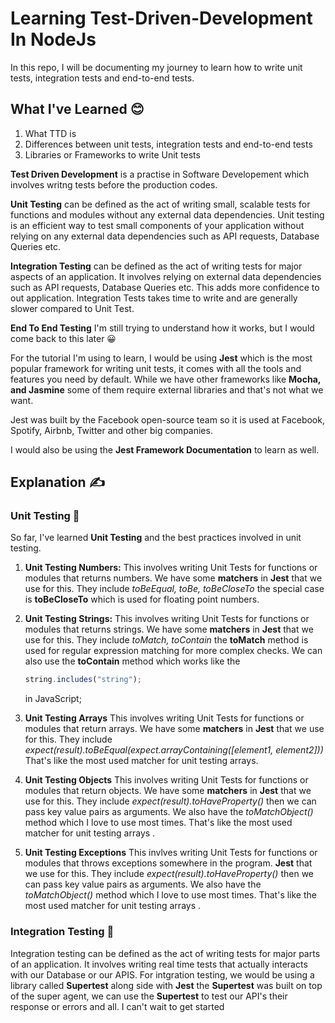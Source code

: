 # Learning Test-Driven-Development In NodeJs

In this repo, I will be documenting my journey to learn how to write unit tests, integration tests and end-to-end tests.

## What I've Learned 😊

1. What TTD is
2. Differences between unit tests, integration tests and end-to-end tests
3. Libraries or Frameworks to write Unit tests

**Test Driven Development** is a practise in Software Developement which involves writng tests before the production codes.

**Unit Testing** can be defined as the act of writing small, scalable tests for functions and modules without any external data dependencies. Unit testing is an efficient way to test small components of your application without relying on any external data dependencies such as API requests, Database Queries etc.

**Integration Testing** can be defined as the act of writing tests for major aspects of an application. It involves relying on external data dependencies such as API requests, Database Queries etc. This adds more confidence to out application. Integration Tests takes time to write and are generally slower compared to Unit Test.

**End To End Testing** I'm still trying to understand how it works, but I would come back to this later 😀

For the tutorial I'm using to learn, I would be using **Jest** which is the most popular framework for writing unit tests, it comes with all the tools and features you need by default. While we have other frameworks like **Mocha, and Jasmine** some of them require external libraries and that's not what we want.

Jest was built by the Facebook open-source team so it is used at Facebook, Spotify, Airbnb, Twitter and other big companies.

I would also be using the **Jest Framework Documentation** to learn as well.

## Explanation ✍️

### Unit Testing 🧪

So far, I've learned **Unit Testing** and the best practices involved in unit testing.

1. **Unit Testing Numbers:**
   This involves writing Unit Tests for functions or modules that returns numbers. We have some **matchers** in **Jest** that we use for this. They include _toBeEqual, toBe, toBeCloseTo_ the special case is **toBeCloseTo** which is used for floating point numbers.

2. **Unit Testing Strings:**
   This involves writing Unit Tests for functions or modules that returns strings. We have some **matchers** in **Jest** that we use for this. They include _toMatch, toContain_ the **toMatch** method is used for regular expression matching for more complex checks. We can also use the **toContain** method which works like the

   ```js
   string.includes("string");
   ```

   in JavaScript;

3. **Unit Testing Arrays**
   This involves writing Unit Tests for functions or modules that return arrays. We have some **matchers** in **Jest** that we use for this. They include _expect(result).toBeEqual(expect.arrayContaining([element1, element2]))_
   That's like the most used matcher for unit testing arrays.

4. **Unit Testing Objects**
   This involves writing Unit Tests for functions or modules that return objects. We have some **matchers** in **Jest** that we use for this. They include _expect(result).toHaveProperty()_ then we can pass key value pairs as arguments. We also have the _toMatchObject()_ method which I love to use most times.
   That's like the most used matcher for unit testing arrays .

5. **Unit Testing Exceptions**
   This invlves writing Unit Tests for functions or modules that throws exceptions somewhere in the program.
   **Jest** that we use for this. They include _expect(result).toHaveProperty()_ then we can pass key value pairs as arguments. We also have the _toMatchObject()_ method which I love to use most times.
   That's like the most used matcher for unit testing arrays .

### Integration Testing 🧪

Integration testing can be defined as the act of writing tests for major parts of an application. It involves writing real time tests that actually interacts with our Database or our APIS. For intgration testing, we would be using a library called **Supertest** along side with **Jest** the **Supertest** was built on top of the super agent, we can use the **Supertest** to test our API's their response or errors and all. I can't wait to get started
